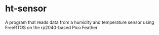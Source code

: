 # ht-sensor
A program that reads data from a humidity and temperature sensor using FreeRTOS on the rp2040-based Pico Feather

